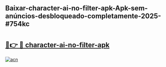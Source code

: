## Baixar-character-ai-no-filter-apk-Apk-sem-anúncios-desbloqueado-completamente-2025-#754kc

# <h2><a href="https://ainizakaria.my?title=character-ai-no-filter-apk&ref=22M">🔗👉 🔴 character-ai-no-filter-apk</a></h2>

[![acn](https://github.com/user-attachments/assets/0f9c940e-d8b0-45ae-aac7-cd30a18b3e1c)](https://ainizakaria.my?title=character-ai-no-filter-apk&ref=22M)

